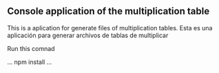 ## Console application of the multiplication table

This is a aplication for generate files of multiplication tables.
Esta es una aplicación para generar archivos de tablas de multiplicar

Run this comnad 

...
npm install
...